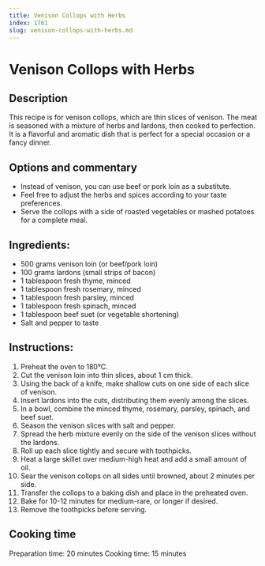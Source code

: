 ```yaml
---
title: Venison Collops with Herbs
index: 1761
slug: venison-collops-with-herbs.md
---
```


# Venison Collops with Herbs

## Description
This recipe is for venison collops, which are thin slices of venison. The meat is seasoned with a mixture of herbs and lardons, then cooked to perfection. It is a flavorful and aromatic dish that is perfect for a special occasion or a fancy dinner.

## Options and commentary
- Instead of venison, you can use beef or pork loin as a substitute.
- Feel free to adjust the herbs and spices according to your taste preferences.
- Serve the collops with a side of roasted vegetables or mashed potatoes for a complete meal.

## Ingredients:
- 500 grams venison loin (or beef/pork loin)
- 100 grams lardons (small strips of bacon)
- 1 tablespoon fresh thyme, minced
- 1 tablespoon fresh rosemary, minced
- 1 tablespoon fresh parsley, minced
- 1 tablespoon fresh spinach, minced
- 1 tablespoon beef suet (or vegetable shortening)
- Salt and pepper to taste

## Instructions:
1. Preheat the oven to 180°C.
2. Cut the venison loin into thin slices, about 1 cm thick.
3. Using the back of a knife, make shallow cuts on one side of each slice of venison.
4. Insert lardons into the cuts, distributing them evenly among the slices.
5. In a bowl, combine the minced thyme, rosemary, parsley, spinach, and beef suet.
6. Season the venison slices with salt and pepper.
7. Spread the herb mixture evenly on the side of the venison slices without the lardons.
8. Roll up each slice tightly and secure with toothpicks.
9. Heat a large skillet over medium-high heat and add a small amount of oil.
10. Sear the venison collops on all sides until browned, about 2 minutes per side.
11. Transfer the collops to a baking dish and place in the preheated oven.
12. Bake for 10-12 minutes for medium-rare, or longer if desired.
13. Remove the toothpicks before serving.

## Cooking time
Preparation time: 20 minutes
Cooking time: 15 minutes